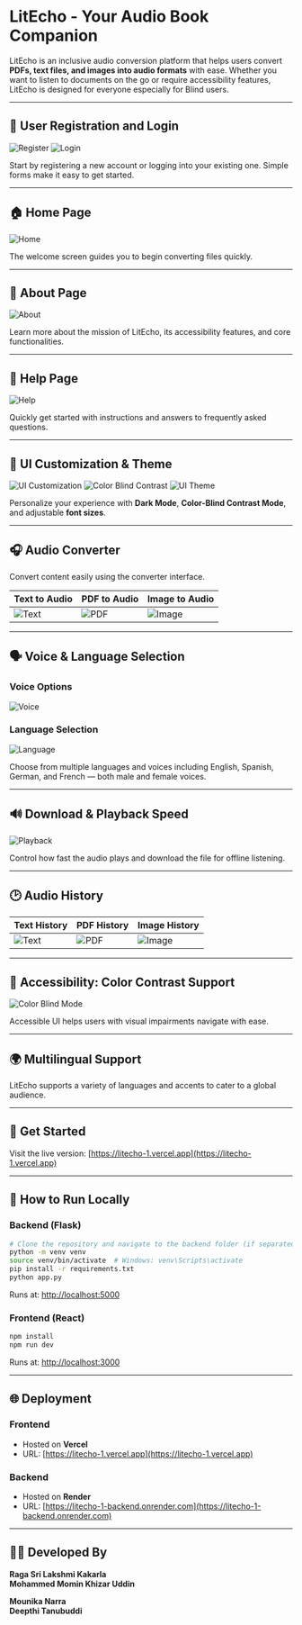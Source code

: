 # LitEcho - Your Audio Book Companion

LitEcho is an inclusive audio conversion platform that helps users convert **PDFs, text files, and images into audio formats** with ease. Whether you want to listen to documents on the go or require accessibility features, LitEcho is designed for everyone especially for Blind users.

---

## 🔐 User Registration and Login

![Register](./screenshots/register.png)
![Login](./screenshots/login.png)

Start by registering a new account or logging into your existing one. Simple forms make it easy to get started.

---

## 🏠 Home Page

![Home](./screenshots/Home%20page.png)

The welcome screen guides you to begin converting files quickly.

---

## 📖 About Page

![About](/screenshots/about.png)

Learn more about the mission of LitEcho, its accessibility features, and core functionalities.

---

## 🙋 Help Page

![Help](./screenshots/Help%20page.png)

Quickly get started with instructions and answers to frequently asked questions.

---

## 🎨 UI Customization & Theme

![UI Customization](./screenshots/UI%20Customization.png)
![Color Blind Contrast](./screenshots/Color%20blind%20contrast%20mode.png)
![UI Theme](./screenshots/UI%20Theme.png)

Personalize your experience with **Dark Mode**, **Color-Blind Contrast Mode**, and adjustable **font sizes**.

---

## 🎧 Audio Converter

Convert content easily using the converter interface.

| Text to Audio | PDF to Audio | Image to Audio |
| ------------- | ------------ | -------------- |
| ![Text](./screenshots/history-text.png) | ![PDF](./screenshots/history-pdf.png) | ![Image](./screenshots/history-image.png) |

---

## 🗣️ Voice & Language Selection

### Voice Options

![Voice](./screenshots/voice-language.png)

### Language Selection

![Language](./screenshots/language-select.png)

Choose from multiple languages and voices including English, Spanish, German, and French — both male and female voices.

---

## 🔊 Download & Playback Speed

![Playback](./screenshots/playback-speed.png)

Control how fast the audio plays and download the file for offline listening.

---

## 🕑 Audio History

| Text History | PDF History | Image History |
| ------------ | ----------- | ------------- |
| ![Text](./screenshots/history-text.png) | ![PDF](./screenshots/history-pdf.png) | ![Image](./screenshots/history-image.png) |

---

## 🎨 Accessibility: Color Contrast Support

![Color Blind Mode](./screenshots/Color%20blind%20contrast%20mode.png)

Accessible UI helps users with visual impairments navigate with ease.

---

## 🌍 Multilingual Support

LitEcho supports a variety of languages and accents to cater to a global audience.

---

## 🚀 Get Started

Visit the live version: [https://litecho-1.vercel.app](https://litecho-1.vercel.app)

---

## 🧰 How to Run Locally

### Backend (Flask)

```bash
# Clone the repository and navigate to the backend folder (if separated)
python -m venv venv
source venv/bin/activate  # Windows: venv\Scripts\activate
pip install -r requirements.txt
python app.py
```

Runs at: [http://localhost:5000](http://localhost:5000)

### Frontend (React)

```bash
npm install
npm run dev
```

Runs at: [http://localhost:3000](http://localhost:3000)

---

## 🌐 Deployment

### Frontend

- Hosted on **Vercel**
- URL: [https://litecho-1.vercel.app](https://litecho-1.vercel.app)

### Backend

- Hosted on **Render**
- URL: [https://litecho-1-backend.onrender.com](https://litecho-1-backend.onrender.com)

---

## 👩‍💻 Developed By

**Raga Sri Lakshmi Kakarla**  
**Mohammed Momin Khizar Uddin**

**Mounika Narra**  
**Deepthi Tanubuddi**